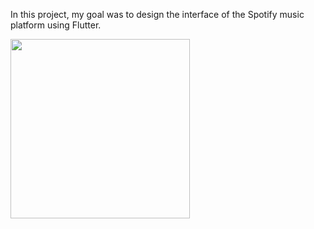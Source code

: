 In this project, my goal was to design the interface of the Spotify music platform using Flutter.

<img src="https://github.com/selmanparlak/spotify_clone/assets/67348445/782b45c5-4e9f-4b63-86b4-b38ca2b1187e" width="287" >
